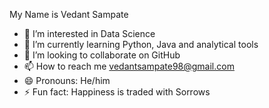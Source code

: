 My Name is Vedant Sampate
- 👀 I’m interested in Data Science
- 🌱 I’m currently learning Python,  Java and analytical tools 
- 💞️ I’m looking to collaborate on GitHub
- 📫 How to reach me vedantsampate98@gmail.com
- 😄 Pronouns: He/him
- ⚡ Fun fact: Happiness is traded with Sorrows

<!---
VedantSopheclys1234/VedantSopheclys1234 is a ✨ special ✨ repository because its `README.md` (this file) appears on your GitHub profile.
You can click the Preview link to take a look at your changes.
--->
